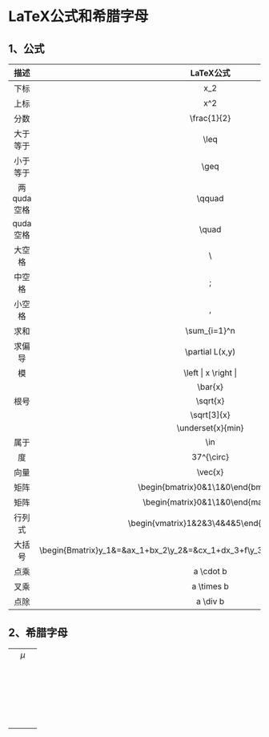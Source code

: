 # LaTeX公式和希腊字母

## 1、**公式**

|    描述    |                          LaTeX公式                           |                            表达式                            |
| :--------: | :----------------------------------------------------------: | :----------------------------------------------------------: |
|    下标    |                             x_2                              |                            $x_2$                             |
|    上标    |                             x^2                              |                            $x^2$                             |
|    分数    |                         \frac{1}{2}                          |                        $\frac{1}{2}$                         |
|  大于等于  |                             \leq                             |                            $\leq$                            |
|  小于等于  |                             \geq                             |                            $\geq$                            |
| 两quda空格 |                            \qquad                            |                         $a\qquad b$                          |
|  quda空格  |                            \quad                             |                          $a\quad b$                          |
|   大空格   |                              \                               |                            $a\ b$                            |
|   中空格   |                              \;                              |                            $a\;b$                            |
|   小空格   |                              \,                              |                            $a\,b$                            |
|    求和    |                         \sum_{i=1}^n                         |                        $\sum_{i=1}^n$                        |
|   求偏导   |                       \partial L(x,y)                        |                      $\partial L(x,y)$                       |
|     模     |                     \left \| x \right \|                     |                    $\left \| x \right \|$                    |
|            |                           \bar{x}                            |                          $\bar{x}$                           |
|    根号    |                           \sqrt{x}                           |                          $\sqrt{x}$                          |
|            |                         \sqrt[3]{x}                          |                        $\sqrt[3]{x}$                         |
|            |                      \underset{x}{min}                       |                     $\underset{x}{min}$                      |
|    属于    |                             \in                              |                            $\in$                             |
|     度     |                          37^{\circ}                          |                         $37^{\circ}$                         |
|    向量    |                           \vec{x}                            |                          $\vec{x}$                           |
|    矩阵    |             \begin{bmatrix}0&1\\1&0\end{bmatrix}             |            $\begin{bmatrix}0&1\\1&0\end{bmatrix}$            |
|    矩阵    |              \begin{matrix}0&1\\1&0\end{matrix}              |             $\begin{matrix}0&1\\1&0\end{matrix}$             |
|   行列式   |           \begin{vmatrix}1&2&3\\4&4&5\end{vmatrix}           |          $\begin{vmatrix}1&2&3\\4&4&5\end{vmatrix}$          |
|   大括号   | \begin{Bmatrix}y_1&=&ax_1+bx_2\\y_2&=&cx_1+dx_3+f\\y_3&=&gx_1+hx_3+k\end{Bmatrix} | $\begin{Bmatrix}y_1&=&ax_1+bx_2\\y_2&=&cx_1+dx_3+f\\y_3&=&gx_1+hx_3+k\end{Bmatrix}$ |
|    点乘    |                          a \cdot b                           |                         $a \cdot b$                          |
|    叉乘    |                          a \times b                          |                         $a \times b$                         |
|    点除    |                           a \div b                           |                          $a \div b$                          |

## 2、**希腊字母**

|      |       |      |
| :--: | :---: | :--: |
|      | $\mu$ |      |
|      |       |      |
|      |       |      |
|      |       |      |
|      |       |      |
|      |       |      |
|      |       |      |
|      |       |      |
|      |       |      |
|      |       |      |
|      |       |      |
|      |       |      |
|      |       |      |
|      |       |      |
|      |       |      |
|      |       |      |
|      |       |      |
|      |       |      |
|      |       |      |
|      |       |      |
|      |       |      |
|      |       |      |
|      |       |      |

